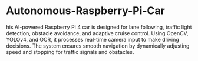 # Autonomous-Raspberry-Pi-Car
his AI-powered Raspberry Pi 4 car is designed for lane following, traffic light detection, obstacle avoidance, and adaptive cruise control. Using OpenCV, YOLOv4, and OCR, it processes real-time camera input to make driving decisions. The system ensures smooth navigation by dynamically adjusting speed and stopping for traffic signals and obstacles. 
